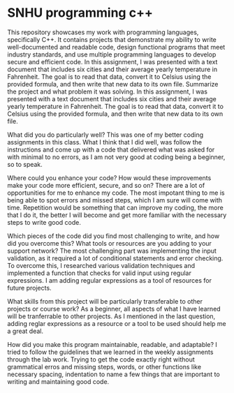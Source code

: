 # SNHU programming c++
This repository showcases my work with programming languages, specifically C++. It contains projects that demonstrate my ability to write well-documented and readable code, design functional programs that meet industry standards, and use multiple programming languages to develop secure and efficient code.
In this assignment, I was presented with a text document that includes six cities and their average yearly temperature in Fahrenheit. The goal is to read that data, convert it to Celsius using the provided formula, and then write that new data to its own file.
Summarize the project and what problem it was solving. In this assignment, I was presented with a text document that includes six cities and their average yearly temperature in Fahrenheit. The goal is to read that data, convert it to Celsius using the provided formula, and then write that new data to its own file.

What did you do particularly well? This was one of my better coding assignments in this class. What I think that I did well, was follow the instructions and come up with a code that delivered what was asked for with minimal to no errors, as I am not very good at coding being a beginner, so to speak.

Where could you enhance your code? How would these improvements make your code more efficient, secure, and so on? There are a lot of opportunities for me to enhance my code. The most impotant thing to me is being able to spot errors and missed steps, which I am sure will come with time. Repetition would be something that can improve my coding, the more that I do it, the better I will become and get more familiar with the necessary steps to write good code.

Which pieces of the code did you find most challenging to write, and how did you overcome this? What tools or resources are you adding to your support network? The most challenging part was implementing the input validation, as it required a lot of conditional statements and error checking. To overcome this, I researched various validation techniques and implemented a function that checks for valid input using regular expressions. I am adding regular expressions as a tool of resources for future projects.

What skills from this project will be particularly transferable to other projects or course work? As a beginner, all aspects of what I have learned will be tranferrable to other projects. As I mentioned in the last question, adding reglar expressions as a resource or a tool to be used should help me a great deal.

How did you make this program maintainable, readable, and adaptable? I tried to follow the guidelines that we learned in the weekly assignments through the lab work. Trying to get the code exactly right without grammatical erros and missing steps, words, or other functions like necessary spacing, indentation to name a few things that are important to writing and maintaining good code.
